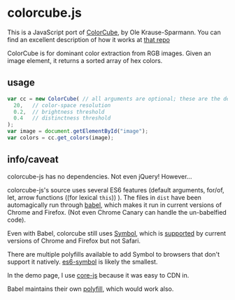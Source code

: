 # colorcube.js

This is a JavaScript port of [ColorCube](https://github.com/pixelogik/ColorCube), by Ole Krause-Sparmann. You can find an excellent description of how it works at [that repo](https://github.com/pixelogik/ColorCube)

ColorCube is for dominant color extraction from RGB images. Given an image element, it returns a sorted array of hex colors.

## usage

```js
var cc = new ColorCube( // all arguments are optional; these are the defaults:
  20,   // color-space resolution
  0.2,  // brightness threshold
  0.4   // distinctness threshold
);
var image = document.getElementById("image");
var colors = cc.get_colors(image);
```

## info/caveat

colorcube-js has no dependencies. Not even jQuery! However...

colorcube-js's source uses several ES6 features (default arguments, for/of, let, arrow functions ((for lexical `this`)) ). The files in `dist` have been automagically run through [babel](http://babeljs.io/), which makes it run in current versions of Chrome and Firefox. (Not even Chrome Canary can handle the un-babelfied code).

Even with Babel, colorcube still uses [Symbol](https://developer.mozilla.org/en-US/docs/Web/JavaScript/Reference/Global_Objects/Symbol), which is [supported](https://kangax.github.io/compat-table/es6/#Symbol) by current versions of Chrome and Firefox but not Safari.

There are multiple polyfills available to add Symbol to browsers that don't support it natively. [es6-symbol](https://github.com/medikoo/es6-symbol) is likely the smallest.

In the demo page, I use [core-js](https://github.com/zloirock/core-js) because it was easy to CDN in.

Babel maintains their own [polyfill](http://babeljs.io/docs/advanced/caveats/), which would work also.
